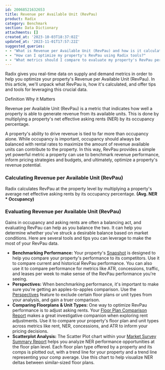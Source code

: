 ```yaml
---
id: 20068521632653
title: Revenue per Available Unit (RevPau)
product: Radix
category: Benchmark
section: Data Dictionary
attachments: []
created_at: '2023-10-03T18:37:02Z'
updated_at: '2023-11-01T17:57:22Z'
suggested_queries:
- - "What is Revenue per Available Unit (RevPau) and how is it calculated?"
- - "How can I optimize my property's RevPau using Radix tools?"
- - "What metrics should I compare to evaluate my property's RevPau performance?"
---
```

Radix gives you real-time data on supply and demand metrics in order to help you optimize your property's Revenue per Available Unit (RevPau). In this article, we'll unpack what RevPau is, how it's calculated, and offer tips and tools for leveraging this crucial data.

Definition Why it Matters

Revenue per Available Unit (RevPau) is a metric that indicates how well a property is able to generate revenue from its available units. This is done by multiplying a property's net effective asking rents (NER) by its occupancy percentage.

A property's ability to drive revenue is tied to far more than occupancy alone. While occupancy is important, occupancy should always be balanced with rental rates to maximize the amount of revenue available units can contribute to the property. In this way, RevPau provides a simple yet powerful metric a property can use to benchmark revenue performance, inform pricing strategies and budgets, and ultimately, optimize a property's revenue potential.

### Calculating Revenue per Available Unit (RevPau)

Radix calculates RevPau at the property level by multiplying a property's average net effective asking rents by its occupancy percentage. **(Avg. NER \* Occupancy)**

### Evaluating Revenue per Available Unit (RevPau)

Gains in occupancy and asking rents are often a balancing act, and evaluating RevPau can help as you balance the two. It can help you determine whether you've struck a desirable balance based on market conditions. Here are several tools and tips you can leverage to make the most of your RevPau data.

* **Benchmarking Performance:** Your property's [Snapshot](https://help.radix.com/hc/en-us/articles/9060091043981) is designed to help you compare your property's performance to its competitors. Use it to compare current and historical RevPau performance. You can also use it to compare performance for metrics like ATR, concessions, traffic, and leases per week to make sense of the RevPau performance you're seeing.
* **Perspectives:** When benchmarking performance, it's important to make sure you're getting an apples-to-apples comparison. Use the [Perspectives](https://help.radix.com/hc/en-us/articles/7313516628749) feature to exclude certain floor plans or unit types from your analysis, and gain a truer comparison.
* **Comparing Floorplans & Unit Types:** One way to optimize RevPau performance is to adjust asking rents. Your [Floor Plan Comparison Report](https://help.radix.com/hc/en-us/articles/15100961400845) makes a great investigative companion when exploring rent adjustments. Use it to compare your property's floor plan and unit types across metrics like rent, NER, concessions, and ATR to inform your pricing decisions.
* **Scatterplot Analysis:** The Scatter Plot chart within your [Market Survey Summary Report](https://help.radix.com/hc/en-us/articles/15109001351053) helps you analyze NER performance opportunities at the floor plan level. Each floor plan type offered by a property and its comps is plotted out, with a trend line for your property and a trend line representing your comp average. Use this chart to help visualize NER deltas between similar-sized floor plans.
